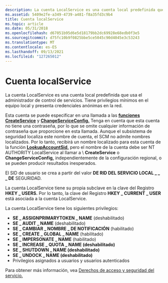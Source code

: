 ```yaml
---
description: La cuenta LocalService es una cuenta local predefinida que usa el administrador de control de servicios.
ms.assetid: 5409e2fe-a349-4739-a481-f8a35fd3c9b4
title: Cuenta localService
ms.topic: article
ms.date: 05/31/2018
ms.openlocfilehash: d67051b95d6e5d18179bb2dc69928e68edb0f3e5
ms.sourcegitcommit: d75fc10b9f0825bbe5ce5045c90d4045e3c53243
ms.translationtype: MT
ms.contentlocale: es-ES
ms.lasthandoff: 09/13/2021
ms.locfileid: "127265012"
---
```

# <a name="localservice-account"></a>Cuenta localService

La cuenta LocalService es una cuenta local predefinida que usa el administrador de control de servicios. Tiene privilegios mínimos en el equipo local y presenta credenciales anónimas en la red.

Esta cuenta se puede especificar en una llamada a las [**funciones CreateService**](/windows/desktop/api/Winsvc/nf-winsvc-createservicea) y [**ChangeServiceConfig.**](/windows/desktop/api/Winsvc/nf-winsvc-changeserviceconfiga) Tenga en cuenta que esta cuenta no tiene una contraseña, por lo que se omite cualquier información de contraseña que proporcione en esta llamada. Aunque el subsistema de seguridad localiza este nombre de cuenta, el SCM no admite nombres localizados. Por lo tanto, recibirá un nombre localizado para esta cuenta de la función [**LookupAccountSid,**](/windows/desktop/api/winbase/nf-winbase-lookupaccountsida) pero el nombre de la cuenta debe ser NT AUTHORITY LocalService al llamar a \\ **CreateService** o **ChangeServiceConfig,** independientemente de la configuración regional, o se pueden producir resultados inesperados.

El SID de usuario se crea a partir del valor **DE RID DEL SERVICIO LOCAL \_ \_ \_ DE** SEGURIDAD.

La cuenta LocalService tiene su propia subclave en la clave del Registro **HKEY \_ USERS.** Por lo tanto, la clave del Registro **HKEY \_ CURRENT \_ USER** está asociada a la cuenta LocalService.

La cuenta LocalService tiene los siguientes privilegios:

-   **SE \_ ASSIGNPRIMARYTOKEN \_ NAME** (deshabilitado)
-   **SE \_ AUDIT \_ NAME** (deshabilitado)
-   **SE \_ CAMBIAR \_ NOMBRE \_ DE NOTIFICACIÓN** (habilitado)
-   **SE \_ CREATE \_ GLOBAL \_ NAME** (habilitado)
-   **SE \_ IMPERSONATE \_ NAME** (habilitado)
-   **SE \_ INCREASE \_ QUOTA \_ NAME (deshabilitado)**
-   **SE \_ SHUTDOWN \_ NAME (deshabilitado)**
-   **SE \_ UNDOCK \_ NAME (deshabilitado)**
-   Privilegios asignados a usuarios y usuarios autenticados

Para obtener más información, vea [Derechos de acceso y seguridad del servicio.](service-security-and-access-rights.md)

 

 
